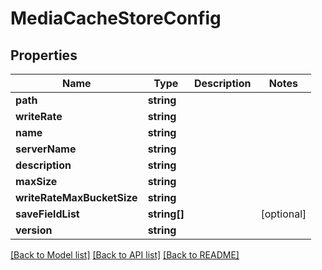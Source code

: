 # MediaCacheStoreConfig

## Properties
Name | Type | Description | Notes
------------ | ------------- | ------------- | -------------
**path** | **string** |  | 
**writeRate** | **string** |  | 
**name** | **string** |  | 
**serverName** | **string** |  | 
**description** | **string** |  | 
**maxSize** | **string** |  | 
**writeRateMaxBucketSize** | **string** |  | 
**saveFieldList** | **string[]** |  | [optional] 
**version** | **string** |  | 

[[Back to Model list]](../README.md#documentation-for-models) [[Back to API list]](../README.md#documentation-for-api-endpoints) [[Back to README]](../README.md)


